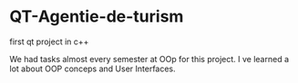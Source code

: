 # QT-Agentie-de-turism
first qt project in c++

We had tasks almost every semester at OOp for this project. 
I ve learned a lot about OOP conceps and User Interfaces.
